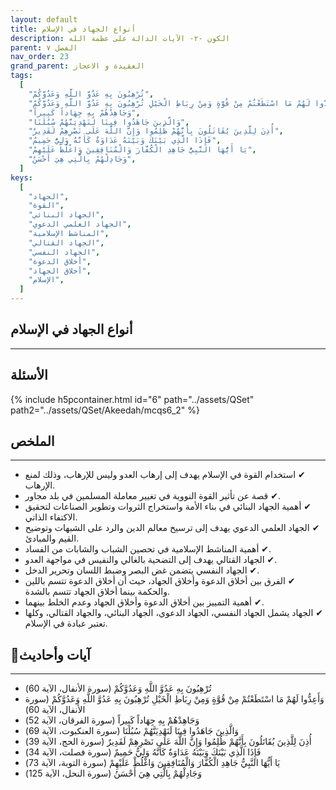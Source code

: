 ```yaml
---
layout: default
title: أنواع الجهاد في الإسلام
description: الكون -٢- الآيات الدالة على عظمة الله
parent: الفصل ٧
nav_order: 23
grand_parent: العقيدة و الاعجاز
tags:
  [
    "تُرْهِبُونَ بِهِ عَدُوَّ اللَّهِ وَعَدُوَّكُمْ",
    "وَأَعِدُّوا لَهُمْ مَا اسْتَطَعْتُمْ مِنْ قُوَّةٍ وَمِنْ رِبَاطِ الْخَيْلِ تُرْهِبُونَ بِهِ عَدُوَّ اللَّهِ وَعَدُوَّكُمْ",
    "وَجَاهِدْهُمْ بِهِ جِهَاداً كَبِيراً",
    "وَالَّذِينَ جَاهَدُوا فِينَا لَنَهْدِيَنَّهُمْ سُبُلَنَا",
    "أُذِنَ لِلَّذِينَ يُقَاتَلُونَ بِأَنَّهُمْ ظُلِمُوا وَإِنَّ اللَّهَ عَلَى نَصْرِهِمْ لَقَدِيرٌ",
    "فَإِذَا الَّذِي بَيْنَكَ وَبَيْنَهُ عَدَاوَةٌ كَأَنَّهُ وَلِيٌّ حَمِيمٌ",
    "يَا أَيُّهَا النَّبِيُّ جَاهِدِ الْكُفَّارَ وَالْمُنَافِقِينَ وَاغْلُظْ عَلَيْهِمْ",
    "وَجَادِلْهُمْ بِالَّتِي هِيَ أَحْسَنُ",
  ]
keys:
  [
    "الجهاد",
    "القوة",
    "الجهاد البنائي",
    "الجهاد العلمي الدعوي",
    "المناشط الإسلامية",
    "الجهاد القتالي",
    "الجهاد النفسي",
    "أخلاق الدعوة",
    "أخلاق الجهاد",
    "الإسلام",
  ]
---
```


## ‏أنواع الجهاد في الإسلام

---

## الأسئلة

{% include h5pcontainer.html id="6" path="../assets/QSet" path2="../assets/QSet/Akeedah/mcqs6_2" %}

## الملخص

---

- ‏✔ استخدام القوة في الإسلام يهدف إلى إرهاب العدو وليس للإرهاب، وذلك لمنع الإرهاب.
- ‏✔ قصة عن تأثير القوة النووية في تغيير معاملة المسلمين في بلد مجاور.
- ‏✔ أهمية الجهاد البنائي في بناء الأمة واستخراج الثروات وتطوير الصناعات لتحقيق الاكتفاء الذاتي.
- ‏✔ الجهاد العلمي الدعوي يهدف إلى ترسيخ معالم الدين والرد على الشبهات وتوضيح القيم والمبادئ.
- ‏✔ أهمية المناشط الإسلامية في تحصين الشباب والشابات من الفساد.
- ‏✔ الجهاد القتالي يهدف إلى التضحية بالغالي والنفيس في مواجهة العدو.
- ‏✔ الجهاد النفسي يتضمن غض البصر وضبط اللسان وتحرير الدخل.
- ‏✔ الفرق بين أخلاق الدعوة وأخلاق الجهاد، حيث أن أخلاق الدعوة تتسم باللين والحكمة بينما أخلاق الجهاد تتسم بالشدة.
- ‏✔ أهمية التمييز بين أخلاق الدعوة وأخلاق الجهاد وعدم الخلط بينهما.
- ‏✔ الجهاد يشمل الجهاد النفسي، الجهاد الدعوي، الجهاد البنائي، والجهاد القتالي، وكلها تعتبر عبادة في الإسلام.

## 📜آيات وأحاديث

---

- ‏تُرْهِبُونَ بِهِ عَدُوَّ اللَّهِ وَعَدُوَّكُمْ (سورة الأنفال، الآية 60)
- ‏وَأَعِدُّوا لَهُمْ مَا اسْتَطَعْتُمْ مِنْ قُوَّةٍ وَمِنْ رِبَاطِ الْخَيْلِ تُرْهِبُونَ بِهِ عَدُوَّ اللَّهِ وَعَدُوَّكُمْ (سورة الأنفال، الآية 60)
- ‏وَجَاهِدْهُمْ بِهِ جِهَاداً كَبِيراً (سورة الفرقان، الآية 52)
- ‏وَالَّذِينَ جَاهَدُوا فِينَا لَنَهْدِيَنَّهُمْ سُبُلَنَا (سورة العنكبوت، الآية 69)
- ‏أُذِنَ لِلَّذِينَ يُقَاتَلُونَ بِأَنَّهُمْ ظُلِمُوا وَإِنَّ اللَّهَ عَلَى نَصْرِهِمْ لَقَدِيرٌ (سورة الحج، الآية 39)
- ‏فَإِذَا الَّذِي بَيْنَكَ وَبَيْنَهُ عَدَاوَةٌ كَأَنَّهُ وَلِيٌّ حَمِيمٌ (سورة فصلت، الآية 34)
- ‏يَا أَيُّهَا النَّبِيُّ جَاهِدِ الْكُفَّارَ وَالْمُنَافِقِينَ وَاغْلُظْ عَلَيْهِمْ (سورة التوبة، الآية 73)
- ‏وَجَادِلْهُمْ بِالَّتِي هِيَ أَحْسَنُ (سورة النحل، الآية 125)
